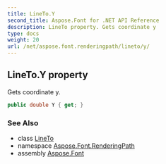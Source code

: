 ```yaml
---
title: LineTo.Y
second_title: Aspose.Font for .NET API Reference
description: LineTo property. Gets coordinate y
type: docs
weight: 20
url: /net/aspose.font.renderingpath/lineto/y/
---
```

## LineTo.Y property

Gets coordinate y.

```csharp
public double Y { get; }
```

### See Also

* class [LineTo](../)
* namespace [Aspose.Font.RenderingPath](../../lineto/)
* assembly [Aspose.Font](../../../)



